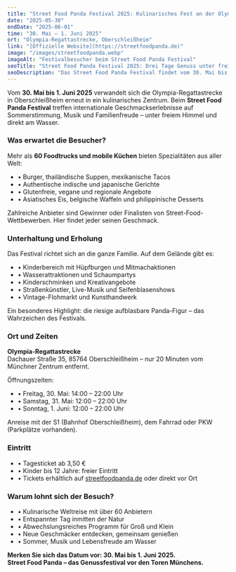 ```yaml
---
title: "Street Food Panda Festival 2025: Kulinarisches Fest an der Olympia-Regattastrecke"
date: "2025-05-30"
endDate: "2025-06-01"
time: "30. Mai – 1. Juni 2025"
ort: "Olympia-Regattastrecke, Oberschleißheim"
link: "[Offizielle Website](https://streetfoodpanda.de)"
image: "/images/streetfoodpanda.webp"
imageAlt: "Festivalbesucher beim Street Food Panda Festival"
seoTitle: "Street Food Panda Festival 2025: Drei Tage Genuss unter freiem Himmel bei München"
seoDescription: "Das Street Food Panda Festival findet vom 30. Mai bis 1. Juni 2025 in Oberschleißheim statt – mit über 60 Foodtrucks, Live-Musik, Kinderprogramm und sommerlicher Atmosphäre am Wasser."
---
```


Vom **30. Mai bis 1. Juni 2025** verwandelt sich die Olympia-Regattastrecke in Oberschleißheim erneut in ein kulinarisches Zentrum. Beim **Street Food Panda Festival** treffen internationale Geschmackserlebnisse auf Sommerstimmung, Musik und Familienfreude – unter freiem Himmel und direkt am Wasser.

### Was erwartet die Besucher?

Mehr als **60 Foodtrucks und mobile Küchen** bieten Spezialitäten aus aller Welt:

- • Burger, thailändische Suppen, mexikanische Tacos
- • Authentische indische und japanische Gerichte
- • Glutenfreie, vegane und regionale Angebote
- • Asiatisches Eis, belgische Waffeln und philippinische Desserts

Zahlreiche Anbieter sind Gewinner oder Finalisten von Street-Food-Wettbewerben. Hier findet jeder seinen Geschmack.

### Unterhaltung und Erholung

Das Festival richtet sich an die ganze Familie. Auf dem Gelände gibt es:

- • Kinderbereich mit Hüpfburgen und Mitmachaktionen
- • Wasserattraktionen und Schaumpartys
- • Kinderschminken und Kreativangebote
- • Straßenkünstler, Live-Musik und Seifenblasenshows
- • Vintage-Flohmarkt und Kunsthandwerk

Ein besonderes Highlight: die riesige aufblasbare Panda-Figur – das Wahrzeichen des Festivals.

### Ort und Zeiten

**Olympia-Regattastrecke**  
Dachauer Straße 35, 85764 Oberschleißheim – nur 20 Minuten vom Münchner Zentrum entfernt.

Öffnungszeiten:

- • Freitag, 30. Mai: 14:00 – 22:00 Uhr
- • Samstag, 31. Mai: 12:00 – 22:00 Uhr
- • Sonntag, 1. Juni: 12:00 – 22:00 Uhr

Anreise mit der S1 (Bahnhof Oberschleißheim), dem Fahrrad oder PKW (Parkplätze vorhanden).

### Eintritt

- • Tagesticket ab 3,50 €
- • Kinder bis 12 Jahre: freier Eintritt
- • Tickets erhältlich auf [streetfoodpanda.de](https://streetfoodpanda.de) oder direkt vor Ort

### Warum lohnt sich der Besuch?

- • Kulinarische Weltreise mit über 60 Anbietern
- • Entspannter Tag inmitten der Natur
- • Abwechslungsreiches Programm für Groß und Klein
- • Neue Geschmäcker entdecken, gemeinsam genießen
- • Sommer, Musik und Lebensfreude am Wasser

**Merken Sie sich das Datum vor: 30. Mai bis 1. Juni 2025.**  
**Street Food Panda – das Genussfestival vor den Toren Münchens.**
